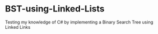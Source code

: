 # BST-using-Linked-Lists
Testing my knowledge of C# by implementing a Binary Search Tree using Linked Links
